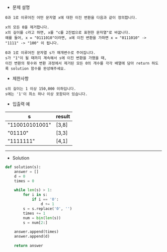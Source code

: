 - 문제 설명

```
0과 1로 이루어진 어떤 문자열 x에 대한 이진 변환을 다음과 같이 정의합니다.

x의 모든 0을 제거합니다.
x의 길이를 c라고 하면, x를 "c를 2진법으로 표현한 문자열"로 바꿉니다.
예를 들어, x = "0111010"이라면, x에 이진 변환을 가하면 x = "0111010" -> "1111" -> "100" 이 됩니다.

0과 1로 이루어진 문자열 s가 매개변수로 주어집니다.
s가 "1"이 될 때까지 계속해서 s에 이진 변환을 가했을 때,
이진 변환의 횟수와 변환 과정에서 제거된 모든 0의 개수를 각각 배열에 담아 return 하도록 solution 함수를 완성해주세요.
```

- 제한사항

```
s의 길이는 1 이상 150,000 이하입니다.
s에는 '1'이 최소 하나 이상 포함되어 있습니다.
```

- 입출력 예

| s |	result |
| --- | --- |
| "110010101001" |	[3,8] |
| "01110"	| [3,3] |
| "1111111"	| [4,1] |

---

- Solution

```py
def solution(s):
    answer = []
    d = 0
    times = 0
    
    while len(s) > 1:
        for i in s:
            if i == '0':
                d += 1
        s = s.replace('0', '')
        times += 1
        num = bin(len(s))
        s = num[2:]
    
    answer.append(times)
    answer.append(d)
    
    return answer
```
